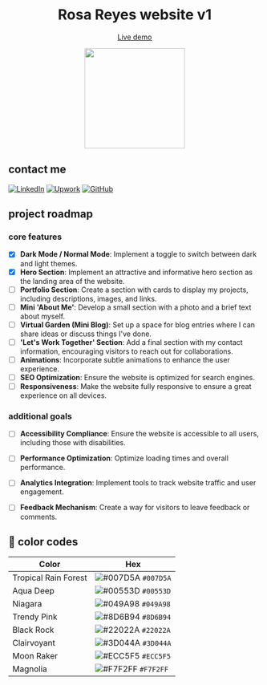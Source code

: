 <p align="center">
    <h1 align="center">Rosa Reyes website v1</h1>
    <a href="https://rosa-reyes-web.vercel.app/"><p align="center">Live demo</p></a>
</p>
<div align="center">
  <img align="center" src='https://github.com/rosareyes/rosa-reyes-web/assets/63470281/ca4dc1af-703b-4336-9009-06793f142420' height='200px'>
</div>

## contact me
[![LinkedIn](https://img.shields.io/badge/linkedin-%230077B5.svg?style=for-the-badge&logo=linkedin&logoColor=white)](https://www.linkedin.com/in/rosaareyesc/)
[![Upwork](https://img.shields.io/badge/UpWork-6FDA44?style=for-the-badge&logo=Upwork&logoColor=white)](https://www.upwork.com/freelancers/~01bcf3b51bb38b47a8)
[![GitHub](https://img.shields.io/badge/github-%23121011.svg?style=for-the-badge&logo=github&logoColor=white)](https://github.com/rosareyes)

## project roadmap

### core features

- [X] **Dark Mode / Normal Mode**: Implement a toggle to switch between dark and light themes.
- [X] **Hero Section**: Implement an attractive and informative hero section as the landing area of the website.
- [ ] **Portfolio Section**: Create a section with cards to display my projects, including descriptions, images, and links.
- [ ] **Mini 'About Me'**: Develop a small section with a photo and a brief text about myself.
- [ ] **Virtual Garden (Mini Blog)**: Set up a space for blog entries where I can share ideas or discuss things I've done.
- [ ] **'Let's Work Together' Section**: Add a final section with my contact information, encouraging visitors to reach out for collaborations.
- [ ] **Animations**: Incorporate subtle animations to enhance the user experience.
- [ ] **SEO Optimization**: Ensure the website is optimized for search engines.
- [ ] **Responsiveness**: Make the website fully responsive to ensure a great experience on all devices.

### additional goals

- [ ] **Accessibility Compliance**: Ensure the website is accessible to all users, including those with disabilities.
- [ ] **Performance Optimization**: Optimize loading times and overall performance.
- [ ] **Analytics Integration**: Implement tools to track website traffic and user engagement.
- [ ] **Feedback Mechanism**: Create a way for visitors to leave feedback or comments.


## 🎨 color codes

| Color          | Hex                                                                |
| -------------- | ------------------------------------------------------------------ |
| Tropical Rain Forest           | ![#007D5A](https://via.placeholder.com/10/007D5A?text=+) `#007D5A` |
| Aqua Deep      | ![#00553D](https://via.placeholder.com/10/00553D?text=+) `#00553D` |
| Niagara  | ![#049A98](https://via.placeholder.com/10/049A98?text=+) `#049A98` |
| Trendy Pink          | ![#8D6B94](https://via.placeholder.com/10/8D6B94?text=+) `#8D6B94` |
| Black Rock    | ![#22022A](https://via.placeholder.com/10/22022A?text=+) `#22022A` |
| Clairvoyant | ![#3D044A](https://via.placeholder.com/10/3D044A?text=+) `#3D044A` |
| Moon Raker          | ![#ECC5F5](https://via.placeholder.com/10/ECC5F5?text=+) `#ECC5F5` |
| Magnolia          | ![#F7F2FF](https://via.placeholder.com/10/F7F2FF?text=+) `#F7F2FF` |
